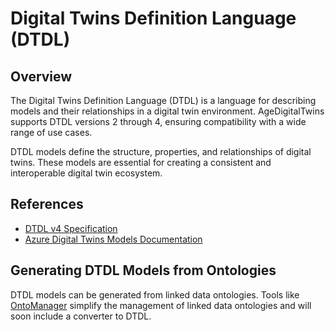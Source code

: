 # Digital Twins Definition Language (DTDL)

## Overview

The Digital Twins Definition Language (DTDL) is a language for describing models and their relationships in a digital twin environment. AgeDigitalTwins supports DTDL versions 2 through 4, ensuring compatibility with a wide range of use cases.

DTDL models define the structure, properties, and relationships of digital twins. These models are essential for creating a consistent and interoperable digital twin ecosystem.

## References

- [DTDL v4 Specification](https://github.com/Azure/opendigitaltwins-dtdl/blob/master/DTDL/v4/DTDL.v4.md)
- [Azure Digital Twins Models Documentation](https://learn.microsoft.com/en-us/azure/digital-twins/concepts-models)

## Generating DTDL Models from Ontologies

DTDL models can be generated from linked data ontologies. Tools like [OntoManager](https://ontomanager.konnektr.io) simplify the management of linked data ontologies and will soon include a converter to DTDL.
